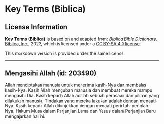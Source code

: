 # Key Terms (Biblica)

## License Information

**Key Terms (Biblica)** is based on and adapted from: _Biblica Bible Dictionary_, [Biblica, Inc.](https://www.biblica.com/), 2023, which is licensed under a [CC BY-SA 4.0 license](https://creativecommons.org/licenses/by-sa/4.0/legalcode.en).

This markdown version is provided under the same license.



--------------------------------

## Mengasihi Allah (id: 203490)

Allah menciptakan manusia untuk menerima kasih\-Nya dan membalas kasih\-Nya. Kasih Allah mengubah manusia dan membuat mereka mampu mengasihi Dia. Kasih kepada Allah adalah sebuah perasaan dan pilihan yang dilakukan manusia. Tindakan yang mereka lakukan adalah dengan menaati\-Nya. Kasih kepada Allah ditunjukkan dengan menaati perintah\-perintah\-Nya. Hukum Musa dalam Perjanjian Lama dan Yesus dalam Perjanjian Baru mengajarkan hal ini.


